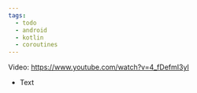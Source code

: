 ```yaml
---
tags:
  - todo
  - android
  - kotlin
  - coroutines
---
```

Video: https://www.youtube.com/watch?v=4_fDefmI3yI
- Text